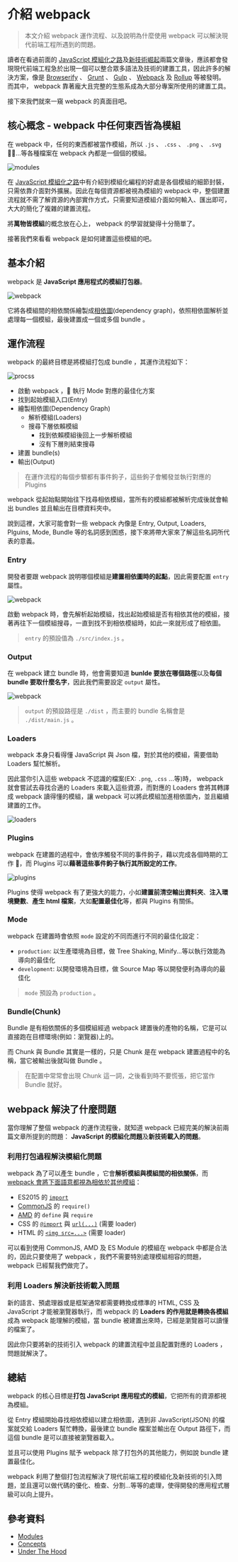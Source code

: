 # 介紹 webpack

> 本文介紹 webpack 運作流程、以及說明為什麼使用 webpack 可以解決現代前端工程所遇到的問題。

讀者在看過前面的 [JavaScript 模組化之路](../02-history-of-js-module/README.md)及[新技術崛起](../03-new-tech/README.md)兩篇文章後，應該都會發現現代前端工程急於出現一個可以整合眾多語法及技術的建置工具，因此許多的解決方案，像是 [Browserify](http://browserify.org/) 、 [Grunt](https://gruntjs.com/) 、 [Gulp](https://gulpjs.com/) 、 [Webpack](https://webpack.js.org/) 及 [Rollup](https://rollupjs.org/guide/en/) 等被發明。而其中， webpack 靠著龐大且完整的生態系成為大部分專案所使用的建置工具。

接下來我們就來一窺 webpack 的真面目吧。

## 核心概念 - webpack 中任何東西皆為模組

在 webpack 中，任何的東西都被當作模組，所以 `.js` 、 `.css` 、 `.png` 、 `.svg` ...等各種檔案在 webpack 內都是一個個的模組。

![modules](./assets/modules.png)

在 [JavaScript 模組化之路](../02-history-of-js-module/README.md)中有介紹到模組化編程的好處是各個模組的細節封裝，只需依靠介面對外擴展。因此在每個資源都被視為模組的 webpack 中，整個建置流程就不需了解資源的內部實作方式，只需要知道模組介面如何輸入、匯出即可，大大的簡化了複雜的建置流程。

將**萬物皆模組**的概念放在心上， webpack 的學習就變得十分簡單了。

接著我們來看看 webpack 是如何建置這些模組的吧。

## 基本介紹

webpack 是 **JavaScript 應用程式的模組打包器**。

![webpack](./assets/webpack.png)

它將各模組間的相依關係繪製成[相依圖](https://webpack.js.org/concepts/dependency-graph/)(dependency graph)，依照相依圖解析並處理每一個模組，最後建置成一個或多個 bundle 。

## 運作流程

webpack 的最終目標是將模組打包成 bundle ，其運作流程如下：

![procss](./assets/process.png)

- 啟動 webpack ， 執行 Mode 對應的最佳化方案
- 找到起始模組入口(Entry)
- 繪製相依圖(Dependency Graph)
  - 解析模組(Loaders)
  - 搜尋下層依賴模組
    - 找到依賴模組後回上一步解析模組
    - 沒有下層則結束搜尋
- 建置 bundle(s)
- 輸出(Output)

> 在運作流程的每個步驟都有事件鉤子，這些鉤子會觸發並執行對應的 Plugins

webpack 從起始點開始往下找尋相依模組，當所有的模組都被解析完成後就會輸出 bundles 並且輸出在目標資料夾中。

說到這裡，大家可能會對一些 webpack 內像是 Entry, Output, Loaders, Plguins, Mode, Bundle 等的名詞感到困惑，接下來將帶大家來了解這些名詞所代表的意義。

### Entry

開發者要跟 webpack 說明哪個模組是**建置相依圖時的起點**，因此需要配置 `entry` 屬性。

![webpack](./assets/entry.png)

啟動 webpack 時，會先解析起始模組，找出起始模組是否有相依其他的模組，接著再往下一個模組搜尋，一直到找不到相依模組時，如此一來就形成了相依圖。

> `entry` 的預設值為 `./src/index.js` 。

### Output

在 webpack 建立 bundle 時，他會需要知道 **bunlde 要放在哪個路徑**以及**每個 bundle 要取什麼名字**，因此我們需要設定 `output` 屬性。

![webpack](./assets/output.png)

> `output` 的預設路徑是 `./dist` ，而主要的 bundle 名稱會是 `./dist/main.js` 。

### Loaders

webpack 本身只看得懂 JavaScript 與 Json 檔，對於其他的模組，需要借助 Loaders 幫忙解析。

因此當你引入這些 webpack 不認識的檔案(EX: `.png`, `.css` ...等)時， webpack 就會嘗試去尋找合適的 Loaders 來載入這些資源，而對應的 Loaders 會將其轉譯成 webpack 讀得懂的模組，讓 webpack 可以將此模組加進相依圖內，並且繼續建置的工作。

![loaders](./assets/loaders.png)

### Plugins

webpack 在建置的過程中，會依序觸發不同的事件鉤子，藉以完成各個時期的工作 ，而 Plugins 可以**藉著這些事件鉤子執行其所設定的工作**。

![plugins](./assets/plugins.png)

Plugins 使得 webpack 有了更強大的能力，小如**建置前清空輸出資料夾**、**注入環境變數**、**產生 html 檔案**，大如**配置最佳化**等，都與 Plugins 有關係。

### Mode

webpack 在建置時會依照 `mode` 設定的不同而進行不同的最佳化設定：

- `production`: 以生產環境為目標，做 Tree Shaking, Minify...等以執行效能為導向的最佳化
- `development`: 以開發環境為目標，做 Source Map 等以開發便利為導向的最佳化

> `mode` 預設為 `production` 。

### Bundle(Chunk)

Bundle 是有相依關係的多個模組經過 webpack 建置後的產物的名稱，它是可以直接跑在目標環境(例如：瀏覽器)上的。

而 Chunk 與 Bundle 其實是一樣的，只是 Chunk 是在 webpack 建置過程中的名稱，當它被輸出後就叫做 Bundle 。

> 在配置中常常會出現 Chunk 這一詞，之後看到時不要慌張，把它當作 Bundle 就好。

## webpack 解決了什麼問題

當你理解了整個 webpack 的運作流程後，就知道 webpack 已經完美的解決前兩篇文章所提到的問題： **JavaScript 的模組化問題**及**新技術載入的問題**。

### 利用打包過程解決模組化問題

webpack 為了可以產生 bundle ，它會**解析模組與模組間的相依關係**，而 [webpack 會將下面語意都視為相依於其他模組](https://webpack.js.org/concepts/modules/#what-is-a-webpack-module)：

- ES2015 的 [`import`](https://developer.mozilla.org/en-US/docs/Web/JavaScript/Reference/Statements/import)
- [CommonJS](http://www.commonjs.org/specs/modules/1.0/) 的 `require()`
- [AMD](https://github.com/amdjs/amdjs-api/blob/master/AMD.md) 的 `define` 與 `require`
- CSS 的 [`@import`](https://developer.mozilla.org/en-US/docs/Web/CSS/@import) 與 [`url(...)`](<https://developer.mozilla.org/en-US/docs/Web/CSS/url()>) (需要 loader)
- HTML 的 [`<img src=...>`](https://developer.mozilla.org/en-US/docs/Web/HTML/Element/img) (需要 loader)

可以看到使用 CommonJS, AMD 及 ES Module 的模組在 webpack 中都是合法的，因此只要使用了 webpack ，我們不需要特別處理模組相容的問題， webpack 已經幫我們做完了。

### 利用 Loaders 解決新技術載入問題

新的語言、預處理器或是框架通常都需要轉換成標準的 HTML, CSS 及 JavaScript 才能被瀏覽器執行，而 webpack 的 **Loaders 的作用就是轉換各模組**成為 webpack 能理解的模組，當 bundle 被建置出來時，已經是瀏覽器可以讀懂的檔案了。

因此你只要將新的技術引入 webpack 的建置流程中並且配置對應的 Loaders ，問題就解決了。

## 總結

webpack 的核心目標是**打包 JavaScript 應用程式的模組**，它把所有的資源都視為模組。

從 Entry 模組開始尋找相依模組以建立相依圖，遇到非 JavaScript(JSON) 的檔案就交給 Loaders 幫忙轉換，最後建立 bundle 檔案並輸出在 Output 路徑下，而這個 bundle 是可以直接被瀏覽器載入。

並且可以使用 Plugins 賦予 webpack 除了打包外的其他能力，例如說 bundle 建置最佳化。

webpack 利用了整個打包流程解決了現代前端工程的模組化及新技術的引入問題，並且還可以做代碼的優化、檢查、分割...等等的處理，使得開發的應用程式層級可以向上提升。

## 參考資料

- [Modules](https://webpack.js.org/concepts/modules/)
- [Concepts](https://webpack.js.org/concepts/)
- [Under The Hood](https://webpack.js.org/concepts/under-the-hood/)
